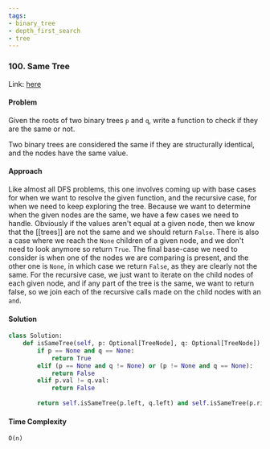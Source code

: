 ```yaml
---
tags:
- binary_tree
- depth_first_search
- tree
---
```


### 100. Same Tree

Link: [here](https://leetcode.com/problems/same-tree/description/)

#### Problem
Given the roots of two binary trees `p` and `q`, write a function to check if they are the same or not.

Two binary trees are considered the same if they are structurally identical, and the nodes have the same value.

#### Approach
Like almost all DFS problems, this one involves coming up with base cases for when we want to resolve the given function, and the recursive case, for when we need to keep exploring the tree. Because we want to determine when the given nodes are the same, we have a few cases we need to handle. Obviously if the values aren't equal at a given node, then we know that the [[trees]] are not the same and we should return `False`. There is also a case where we reach the `None` children of a given node, and we don't need to look anymore so return `True`. The final base-case we need to consider is when one of the nodes we are comparing is present, and the other one is `None`, in which case we return `False`, as they are clearly not the same.
For the recursive case, we just want to iterate on the child nodes of each given node, and if any part of the tree is the same, we want to return false, so we join each of the recursive calls made on the child nodes with an `and`.

#### Solution
```python 
class Solution:
    def isSameTree(self, p: Optional[TreeNode], q: Optional[TreeNode]) -> bool:
        if p == None and q == None:
            return True
        elif (p == None and q != None) or (p != None and q == None):
            return False
        elif p.val != q.val:
            return False
        
        return self.isSameTree(p.left, q.left) and self.isSameTree(p.right, q.right)
```

#### Time Complexity
`O(n)`